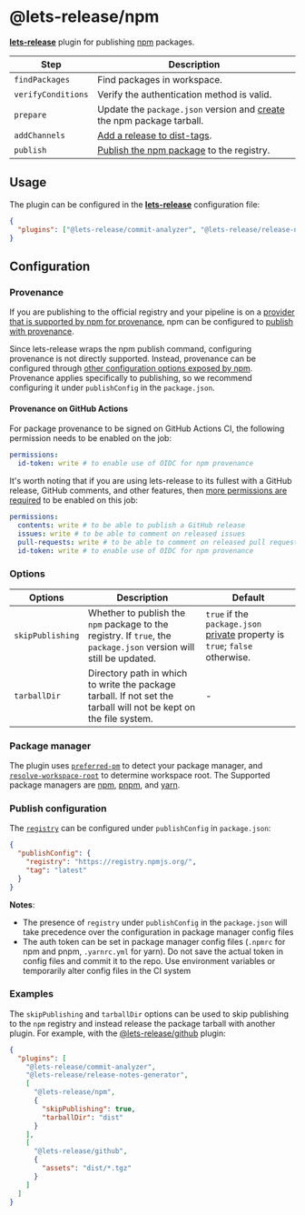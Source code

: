 # @lets-release/npm

**[lets-release][]** plugin for publishing [npm][] packages.

| Step               | Description                                                               |
|--------------------|---------------------------------------------------------------------------|
| `findPackages`     | Find packages in workspace.                                               |
| `verifyConditions` | Verify the authentication method is valid.                                |
| `prepare`          | Update the `package.json` version and [create][] the npm package tarball. |
| `addChannels`      | [Add a release to dist-tags][].                                           |
| `publish`          | [Publish the npm package][] to the registry.                              |

## Usage

The plugin can be configured in the **[lets-release][]** configuration file:

```json
{
  "plugins": ["@lets-release/commit-analyzer", "@lets-release/release-notes-generator", "@lets-release/npm"]
}
```

## Configuration

### Provenance

If you are publishing to the official registry and your pipeline is on a [provider that is supported by npm for provenance][], npm can be configured to [publish with provenance][].

Since lets-release wraps the npm publish command, configuring provenance is not directly supported.
Instead, provenance can be configured through [other configuration options exposed by npm][].
Provenance applies specifically to publishing, so we recommend configuring it under `publishConfig` in the `package.json`.

#### Provenance on GitHub Actions

For package provenance to be signed on GitHub Actions CI, the following permission needs
to be enabled on the job:

```yaml
permissions:
  id-token: write # to enable use of OIDC for npm provenance
```

It's worth noting that if you are using lets-release to its fullest with a GitHub release, GitHub comments,
and other features, then [more permissions are required][@lets-release/github] to be enabled on this job:

```yaml
permissions:
  contents: write # to be able to publish a GitHub release
  issues: write # to be able to comment on released issues
  pull-requests: write # to be able to comment on released pull requests
  id-token: write # to enable use of OIDC for npm provenance
```

### Options

| Options          | Description                                                                                                        | Default                                                                         |
|------------------|--------------------------------------------------------------------------------------------------------------------|---------------------------------------------------------------------------------|
| `skipPublishing` | Whether to publish the `npm` package to the registry. If `true`, the `package.json` version will still be updated. | `true` if the `package.json` [private][] property is `true`; `false` otherwise. |
| `tarballDir`     | Directory path in which to write the package tarball. If not set the tarball will not be kept on the file system.  | -                                                                               |

### Package manager

The plugin uses [`preferred-pm`][preferred-pm] to detect your package manager,
and [`resolve-workspace-root`][resolve-workspace-root] to determine workspace root.
The Supported package managers are [npm][npm cli], [pnpm][], and [yarn][].

### Publish configuration

The [`registry`][registry] can be configured under `publishConfig` in `package.json`:

```json
{
  "publishConfig": {
    "registry": "https://registry.npmjs.org/",
    "tag": "latest"
  }
}
```

**Notes**:

- The presence of `registry` under `publishConfig` in the `package.json` will take precedence over the configuration in package manager config files
- The auth token can be set in package manager config files (`.npmrc` for npm and pnpm, `.yarnrc.yml` for yarn). Do not save the actual token in config files and commit it to the repo. Use environment variables or temporarily alter config files in the CI system

### Examples

The `skipPublishing` and `tarballDir` options can be used to skip publishing to the `npm` registry and instead
release the package tarball with another plugin. For example, with the [@lets-release/github][] plugin:

```json
{
  "plugins": [
    "@lets-release/commit-analyzer",
    "@lets-release/release-notes-generator",
    [
      "@lets-release/npm",
      {
        "skipPublishing": true,
        "tarballDir": "dist"
      }
    ],
    [
      "@lets-release/github",
      {
        "assets": "dist/*.tgz"
      }
    ]
  ]
}
```

[lets-release]: ../../
[@lets-release/github]: ../github

[npm]: https://www.npmjs.com
[npm cli]: https://docs.npmjs.com/cli
[pnpm]: https://pnpm.io/
[yarn]: https://yarnpkg.com/
[create]: https://docs.npmjs.com/cli/pack
[Add a release to dist-tags]: https://docs.npmjs.com/cli/dist-tag
[Publish the npm package]: https://docs.npmjs.com/cli/publish
[provider that is supported by npm for provenance]: https://docs.npmjs.com/generating-provenance-statements#provenance-limitations
[publish with provenance]: https://docs.npmjs.com/generating-provenance-statements
[other configuration options exposed by npm]: https://docs.npmjs.com/generating-provenance-statements#using-third-party-package-publishing-tools
[private]: https://docs.npmjs.com/files/package.json#private
[preferred-pm]: https://www.npmjs.com/package/preferred-pm
[resolve-workspace-root]: https://github.com/byCedric/resolve-workspace-root
[registry]: https://docs.npmjs.com/misc/registry
